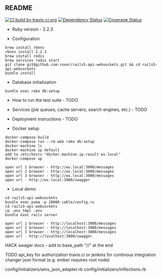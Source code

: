 ## README

[![CI build by travis-ci.org](https://travis-ci.org/roxer/rails5-api-websockets.svg?branch=master)](https://travis-ci.org/roxer/rails5-api-websockets.svg?branch=master)
[![Dependency Status](https://gemnasium.com/roxer/rails5-api-websockets.png)](https://gemnasium.com/roxer/rails5-api-websockets)
[![Coverage Status](https://coveralls.io/repos/roxer/rails5-api-websockets/badge.png?branch=master&service=github)](https://coveralls.io/github/roxer/rails5-api-websockets?branch=master)


* Ruby version - 2.2.3

* Configuration

```
brew install rbenv
rbnev install 2.2.3
brew install redis
brew services redis start
git clone git@github.com:roxer/rails5-api-websockets.git && cd rails5-api-websockets
bundle install
```

* Database initialization

```
bundle exec rake db:setup
```

* How to run the test suite - TODO

* Services (job queues, cache servers, search engines, etc.) - TODO

* Deployment instructions - TODO

* Docker setup

```
docker-compose build
docker-compose run --rm web rake db:setup
docker-machine ls
docker-machine ip default
add to /etc/hosts "docker.machine.ip.result ws.local"
docker-compose up

open url 1 browser - http://ws.local:3000/messages
open url 2 browser - http://ws.local:3000/messages
open url 3 browser - http://ws.local:3000/messages
open url - http://ws.local:3000/swagger
```

* Local demo

```
cd rails5-api-websockets
bundle exec puma -p 28080 cable/config.ru
cd rails5-api-websockets
cp .env_tmpl .env
bundle exec rails server

open url 1 browser - http://localhost:3000/messages
open url 2 browser - http://localhost:3000/messages
open url 3 browser - http://localhost:3000/messages
open url - http://localhost:3000/swagger
```

HACK
swager docs - add to base_path "//" at the end

TODO
api_key for authorization
travis.ci or jenkins for continous integration
changer json format (e.g. ember requires root node)

config/initializers/ams_json_adapter.rb
config/initializers/inflections.rb


